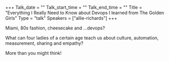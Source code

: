 +++
Talk_date = ""
Talk_start_time = ""
Talk_end_time = ""
Title = "Everything I Really Need to Know about Devops I learned from The Golden Girls"
Type = "talk"
Speakers = ["allie-richards"]
+++

Miami, 80s fashion, cheesecake and ...devops?

What can four ladies of a certain age teach us about culture, automation, measurement, sharing and empathy?

More than you might think!
